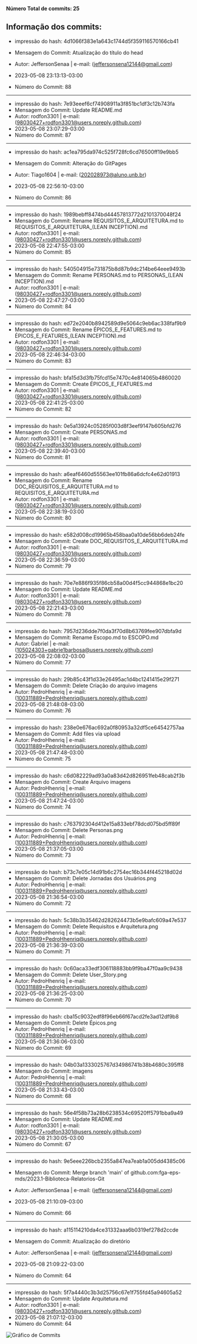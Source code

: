 **Número Total de commits: 25**

**Informação dos commits:**
----------------------------------------------------------------------------------
- impressão do hash: 4d1066f383e1a643c1744d5f359116570166cb41
- Mensagem do Commit: Atualização do título do head

- Autor: JeffersonSenaa | e-mail: (jeffersonsena12144@gmail.com)
- 2023-05-08 23:13:13-03:00
- Número do Commit: 88

----------------------------------------------------------------------------------
- impressão do hash: 7e93eeef6cf74908911a3f851bc1df3c12b743fa
- Mensagem do Commit: Update README.md
- Autor: rodfon3301 | e-mail: (98030427+rodfon3301@users.noreply.github.com)
- 2023-05-08 23:07:29-03:00
- Número do Commit: 87

----------------------------------------------------------------------------------
- impressão do hash: ac1ea795da974c525f728fc6cd76500ff19e9bb5
- Mensagem do Commit: Alteração do GitPages

- Autor: Tiago1604 | e-mail: (202028973@aluno.unb.br)
- 2023-05-08 22:56:10-03:00
- Número do Commit: 86

----------------------------------------------------------------------------------
- impressão do hash: 1989bebff8474bd44457813772d2101370048f24
- Mensagem do Commit: Rename REQUISITOS_E_ARQUITETURA.md to REQUISITOS_E_ARQUITETURA_(LEAN INCEPTION).md
- Autor: rodfon3301 | e-mail: (98030427+rodfon3301@users.noreply.github.com)
- 2023-05-08 22:47:55-03:00
- Número do Commit: 85

----------------------------------------------------------------------------------
- impressão do hash: 540504915e731875b8d87b9dc214be64eee9493b
- Mensagem do Commit: Rename PERSONAS.md to PERSONAS_(LEAN INCEPTION).md
- Autor: rodfon3301 | e-mail: (98030427+rodfon3301@users.noreply.github.com)
- 2023-05-08 22:47:27-03:00
- Número do Commit: 84

----------------------------------------------------------------------------------
- impressão do hash: ed72e2040b8942589d9e5064c9eb6ac338faf9b9
- Mensagem do Commit: Rename ÉPICOS_E_FEATURES.md to ÉPICOS_E_FEATURES_(LEAN INCEPTION).md
- Autor: rodfon3301 | e-mail: (98030427+rodfon3301@users.noreply.github.com)
- 2023-05-08 22:46:34-03:00
- Número do Commit: 83

----------------------------------------------------------------------------------
- impressão do hash: bfa15d3d3fb75fcd15e7470c4e814065b4860020
- Mensagem do Commit: Create ÉPICOS_E_FEATURES.md
- Autor: rodfon3301 | e-mail: (98030427+rodfon3301@users.noreply.github.com)
- 2023-05-08 22:41:25-03:00
- Número do Commit: 82

----------------------------------------------------------------------------------
- impressão do hash: 0e5a13924c05285f003d8f3eef9147b605bfd276
- Mensagem do Commit: Create PERSONAS.md
- Autor: rodfon3301 | e-mail: (98030427+rodfon3301@users.noreply.github.com)
- 2023-05-08 22:39:40-03:00
- Número do Commit: 81

----------------------------------------------------------------------------------
- impressão do hash: a6eaf6460d55563ee101fb86a6dcfc4e62d01913
- Mensagem do Commit: Rename DOC_REQUISITOS_E_ARQUITETURA.md to REQUISITOS_E_ARQUITETURA.md
- Autor: rodfon3301 | e-mail: (98030427+rodfon3301@users.noreply.github.com)
- 2023-05-08 22:38:19-03:00
- Número do Commit: 80

----------------------------------------------------------------------------------
- impressão do hash: e582d008cd19965b458baa0a10de56bb6deb24fe
- Mensagem do Commit: Create DOC_REQUISITOS_E_ARQUITETURA.md
- Autor: rodfon3301 | e-mail: (98030427+rodfon3301@users.noreply.github.com)
- 2023-05-08 22:36:59-03:00
- Número do Commit: 79

----------------------------------------------------------------------------------
- impressão do hash: 70e7e886f935f86cb58a00d4f5cc944868e1bc20
- Mensagem do Commit: Update README.md
- Autor: rodfon3301 | e-mail: (98030427+rodfon3301@users.noreply.github.com)
- 2023-05-08 22:21:43-03:00
- Número do Commit: 78

----------------------------------------------------------------------------------
- impressão do hash: 7957d236dde7f0da3f70d8b63769fee907dbfa9d
- Mensagem do Commit: Rename Escopo.md to ESCOPO.md
- Autor: Gabriel | e-mail: (105024303+gabrie1barbosa@users.noreply.github.com)
- 2023-05-08 22:08:02-03:00
- Número do Commit: 77

----------------------------------------------------------------------------------
- impressão do hash: 29b85c43f1d33e26495ac1d4bc1241415e29f271
- Mensagem do Commit: Delete Criação do arquivo imagens
- Autor: PedroHhenriq | e-mail: (100311889+PedroHhenriq@users.noreply.github.com)
- 2023-05-08 21:48:08-03:00
- Número do Commit: 76

----------------------------------------------------------------------------------
- impressão do hash: 238e0e676ac692a0f80953a32df5ce64542757aa
- Mensagem do Commit: Add files via upload
- Autor: PedroHhenriq | e-mail: (100311889+PedroHhenriq@users.noreply.github.com)
- 2023-05-08 21:47:48-03:00
- Número do Commit: 75

----------------------------------------------------------------------------------
- impressão do hash: c6d082229ad93a0a83d42d826951feb48cab2f3b
- Mensagem do Commit: Create Arquivo imagens
- Autor: PedroHhenriq | e-mail: (100311889+PedroHhenriq@users.noreply.github.com)
- 2023-05-08 21:47:24-03:00
- Número do Commit: 74

----------------------------------------------------------------------------------
- impressão do hash: c763792304d412e15a833ebf78dcd075bd5ff89f
- Mensagem do Commit: Delete Personas.png
- Autor: PedroHhenriq | e-mail: (100311889+PedroHhenriq@users.noreply.github.com)
- 2023-05-08 21:37:05-03:00
- Número do Commit: 73

----------------------------------------------------------------------------------
- impressão do hash: b73c7e05c14d91b6c2754ec16b344f445218d02d
- Mensagem do Commit: Delete Jornadas dos Usuários.png
- Autor: PedroHhenriq | e-mail: (100311889+PedroHhenriq@users.noreply.github.com)
- 2023-05-08 21:36:54-03:00
- Número do Commit: 72

----------------------------------------------------------------------------------
- impressão do hash: 5c38b3b35462d282624473b5e9bafc609a47e537
- Mensagem do Commit: Delete Requisitos e Arquitetura.png
- Autor: PedroHhenriq | e-mail: (100311889+PedroHhenriq@users.noreply.github.com)
- 2023-05-08 21:36:39-03:00
- Número do Commit: 71

----------------------------------------------------------------------------------
- impressão do hash: 0c60aca33edf306118883bb9f9ba47f0aa9c9438
- Mensagem do Commit: Delete User_Story.png
- Autor: PedroHhenriq | e-mail: (100311889+PedroHhenriq@users.noreply.github.com)
- 2023-05-08 21:36:25-03:00
- Número do Commit: 70

----------------------------------------------------------------------------------
- impressão do hash: cba15c9032edf8f96eb66f67acd2fe3ad12df9b8
- Mensagem do Commit: Delete Épicos.png
- Autor: PedroHhenriq | e-mail: (100311889+PedroHhenriq@users.noreply.github.com)
- 2023-05-08 21:36:06-03:00
- Número do Commit: 69

----------------------------------------------------------------------------------
- impressão do hash: 04b03a1333025767d34986741b38b4680c395ff8
- Mensagem do Commit: imagens
- Autor: PedroHhenriq | e-mail: (100311889+PedroHhenriq@users.noreply.github.com)
- 2023-05-08 21:33:43-03:00
- Número do Commit: 68

----------------------------------------------------------------------------------
- impressão do hash: 56e4f58b73a28b6238534c69520ff5791bba9a49
- Mensagem do Commit: Update README.md
- Autor: rodfon3301 | e-mail: (98030427+rodfon3301@users.noreply.github.com)
- 2023-05-08 21:30:05-03:00
- Número do Commit: 67

----------------------------------------------------------------------------------
- impressão do hash: 9e5eee226bcb2355a847ea7eab1a005dd4385c06
- Mensagem do Commit: Merge branch 'main' of github.com:fga-eps-mds/2023.1-Biblioteca-Relatorios-Git

- Autor: JeffersonSenaa | e-mail: (jeffersonsena12144@gmail.com)
- 2023-05-08 21:10:09-03:00
- Número do Commit: 66

----------------------------------------------------------------------------------
- impressão do hash: a115114210da4ce31332aaa6b0319ef278d2ccde
- Mensagem do Commit: Atualização do diretório

- Autor: JeffersonSenaa | e-mail: (jeffersonsena12144@gmail.com)
- 2023-05-08 21:09:22-03:00
- Número do Commit: 64

----------------------------------------------------------------------------------
- impressão do hash: 5f7a4440c3b3d25756c67e1f755fd45a94605a52
- Mensagem do Commit: Update Arquitetura.md
- Autor: rodfon3301 | e-mail: (98030427+rodfon3301@users.noreply.github.com)
- 2023-05-08 21:07:12-03:00
- Número do Commit: 64

![Gráfico de Commits](grafico_commits.png)
